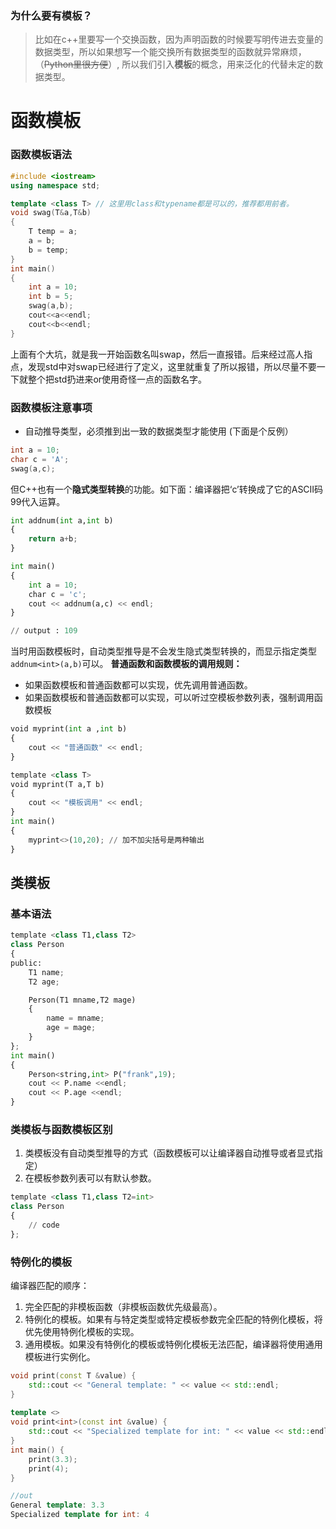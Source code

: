 ### 为什么要有模板？
> 比如在c++里要写一个交换函数，因为声明函数的时候要写明传进去变量的数据类型，所以如果想写一个能交换所有数据类型的函数就异常麻烦，（~~Python里很方便~~）, 所以我们引入**模板**的概念，用来泛化的代替未定的数据类型。

# 函数模板
### 函数模板语法
```cpp
#include <iostream>
using namespace std;

template <class T> // 这里用class和typename都是可以的，推荐都用前者。
void swag(T&a,T&b)
{
    T temp = a;
    a = b;
    b = temp;
}
int main()
{
    int a = 10;
    int b = 5;
    swag(a,b);
    cout<<a<<endl;
    cout<<b<<endl;
}
```
上面有个大坑，就是我一开始函数名叫swap，然后一直报错。后来经过高人指点，发现std中对swap已经进行了定义，这里就重复了所以报错，所以尽量不要一下就整个把std扔进来or使用奇怪一点的函数名字。
### 函数模板注意事项

- 自动推导类型，必须推到出一致的数据类型才能使用 (下面是个反例）
```cpp
int a = 10;
char c = 'A';
swag(a,c);
```
但C++也有一个**隐式类型转换**的功能。如下面：编译器把‘c’转换成了它的ASCII码99代入运算。
```python
int addnum(int a,int b)
{
    return a+b;
}

int main()
{
    int a = 10;
    char c = 'c';
    cout << addnum(a,c) << endl;
}

// output : 109
```
当时用函数模板时，自动类型推导是不会发生隐式类型转换的，而显示指定类型`addnum<int>(a,b)`可以。
**普通函数和函数模板的调用规则：**

- 如果函数模板和普通函数都可以实现，优先调用普通函数。
- 如果函数模板和普通函数都可以实现，可以听过空模板参数列表，强制调用函数模板
```python
void myprint(int a ,int b)
{
    cout << "普通函数" << endl;
}

template <class T>
void myprint(T a,T b)
{
    cout << "模板调用" << endl;
}
int main()
{
    myprint<>(10,20); // 加不加尖括号是两种输出
}
```
## 类模板
### 基本语法
```python
template <class T1,class T2>
class Person
{
public:
    T1 name;
    T2 age;

    Person(T1 mname,T2 mage)
    {
        name = mname;
        age = mage;
    }
};
int main()
{
    Person<string,int> P("frank",19);
    cout << P.name <<endl;
    cout << P.age <<endl;
}
```
### 类模板与函数模板区别

1. 类模板没有自动类型推导的方式（函数模板可以让编译器自动推导或者显式指定）
2. 在模板参数列表可以有默认参数。
```python
template <class T1,class T2=int>
class Person
{
    // code 
};
```
### 特例化的模板
编译器匹配的顺序：

1. 完全匹配的非模板函数（非模板函数优先级最高）。
2. 特例化的模板。如果有与特定类型或特定模板参数完全匹配的特例化模板，将优先使用特例化模板的实现。
3. 通用模板。如果没有特例化的模板或特例化模板无法匹配，编译器将使用通用模板进行实例化。
```cpp
void print(const T &value) {  
    std::cout << "General template: " << value << std::endl;  
}  
  
template <>  
void print<int>(const int &value) {  
    std::cout << "Specialized template for int: " << value << std::endl;  
}  
int main() {  
	print(3.3);
	print(4);
}

//out
General template: 3.3
Specialized template for int: 4
```
